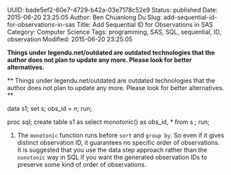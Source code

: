 UUID: bade5ef2-60e7-4729-b42a-03e7178c52e9
Status: published
Date: 2015-06-20 23:25:05
Author: Ben Chuanlong Du
Slug: add-sequential-id-for-observations-in-sas
Title: Add Sequential ID for Observations in SAS
Category: Computer Science
Tags: programming, SAS, SQL, sequential, ID, observation
Modified: 2015-06-20 23:25:05

**Things under legendu.net/outdated are outdated technologies that the author does not plan to update any more. Please look for better alternatives.**

**
Things under legendu.net/outdated are outdated technologies 
that the author does not plan to update any more. 
Please look for better alternatives.
**

data s1;
    set s;
    obs_id = _n_;
run;

proc sql;
    create table s1 as
    select 
        monotonic() as obs_id,
        *
    from
        s
    ;
run;

1. The `monotonic` function runs before `sort` and `group by`.
So even if it gives distinct observation ID,
it guarantees no specific order of observations.
It is suggested that you use the data step approach 
rather than the `nonotonic` way in SQL
if you want the generated observation IDs to preserve some kind of order of observations.

